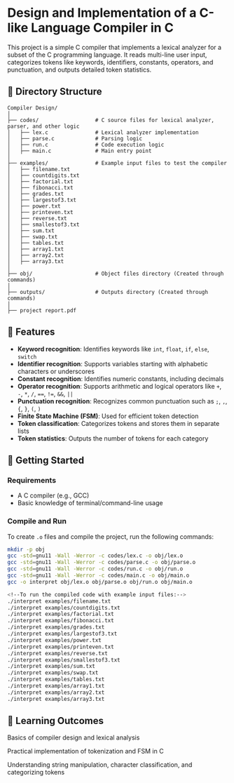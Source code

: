 # Design and Implementation of a C-like Language Compiler in C

This project is a simple C compiler that implements a lexical analyzer for a subset of the C programming language. It reads multi-line user input, categorizes tokens like keywords, identifiers, constants, operators, and punctuation, and outputs detailed token statistics.

## 📂 Directory Structure

```
Compiler Design/
│
├── codes/                  # C source files for lexical analyzer, parser, and other logic
│   ├── lex.c               # Lexical analyzer implementation
│   ├── parse.c             # Parsing logic
│   ├── run.c               # Code execution logic
│   ├── main.c              # Main entry point
│
├── examples/               # Example input files to test the compiler
│   ├── filename.txt
│   ├── countdigits.txt
│   ├── factorial.txt
│   ├── fibonacci.txt
│   ├── grades.txt
│   ├── largestof3.txt
│   ├── power.txt
│   ├── printeven.txt
│   ├── reverse.txt
│   ├── smallestof3.txt
│   ├── sum.txt
│   ├── swap.txt
│   ├── tables.txt
│   ├── array1.txt
│   ├── array2.txt
│   ├── array3.txt
│
├── obj/                    # Object files directory (Created through commands)
│
├── outputs/                # Outputs directory (Created through commands)
│
├── project report.pdf
```


## 📌 Features

- **Keyword recognition**: Identifies keywords like `int`, `float`, `if`, `else`, `switch`
- **Identifier recognition**: Supports variables starting with alphabetic characters or underscores
- **Constant recognition**: Identifies numeric constants, including decimals
- **Operator recognition**: Supports arithmetic and logical operators like `+`, `-`, `*`, `/`, `==`, `!=`, `&&`, `||`
- **Punctuation recognition**: Recognizes common punctuation such as `;`, `,`, `{`, `}`, `(`, `)`
- **Finite State Machine (FSM)**: Used for efficient token detection
- **Token classification**: Categorizes tokens and stores them in separate lists
- **Token statistics**: Outputs the number of tokens for each category

## 🚀 Getting Started

### Requirements

- A C compiler (e.g., GCC)
- Basic knowledge of terminal/command-line usage

### Compile and Run

To create `.o` files and compile the project, run the following commands:

```bash
mkdir -p obj
gcc -std=gnu11 -Wall -Werror -c codes/lex.c -o obj/lex.o 
gcc -std=gnu11 -Wall -Werror -c codes/parse.c -o obj/parse.o
gcc -std=gnu11 -Wall -Werror -c codes/run.c -o obj/run.o
gcc -std=gnu11 -Wall -Werror -c codes/main.c -o obj/main.o
gcc -o interpret obj/lex.o obj/parse.o obj/run.o obj/main.o   

<!--To run the compiled code with example input files:-->
./interpret examples/filename.txt
./interpret examples/countdigits.txt
./interpret examples/factorial.txt  
./interpret examples/fibonacci.txt
./interpret examples/grades.txt
./interpret examples/largestof3.txt
./interpret examples/power.txt
./interpret examples/printeven.txt
./interpret examples/reverse.txt
./interpret examples/smallestof3.txt
./interpret examples/sum.txt
./interpret examples/swap.txt
./interpret examples/tables.txt
./interpret examples/array1.txt
./interpret examples/array2.txt
./interpret examples/array3.txt
```

## 📘 Learning Outcomes
Basics of compiler design and lexical analysis

Practical implementation of tokenization and FSM in C

Understanding string manipulation, character classification, and categorizing tokens
